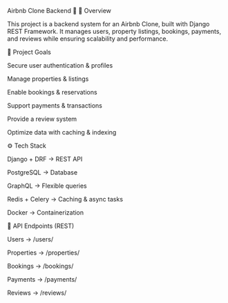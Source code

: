 Airbnb Clone Backend 🏡
📌 Overview

This project is a backend system for an Airbnb Clone, built with Django REST Framework. It manages users, property listings, bookings, payments, and reviews while ensuring scalability and performance.

🚀 Project Goals

Secure user authentication & profiles

Manage properties & listings

Enable bookings & reservations

Support payments & transactions

Provide a review system

Optimize data with caching & indexing

⚙️ Tech Stack

Django + DRF → REST API

PostgreSQL → Database

GraphQL → Flexible queries

Redis + Celery → Caching & async tasks

Docker → Containerization

📖 API Endpoints (REST)

Users → /users/

Properties → /properties/

Bookings → /bookings/

Payments → /payments/

Reviews → /reviews/
